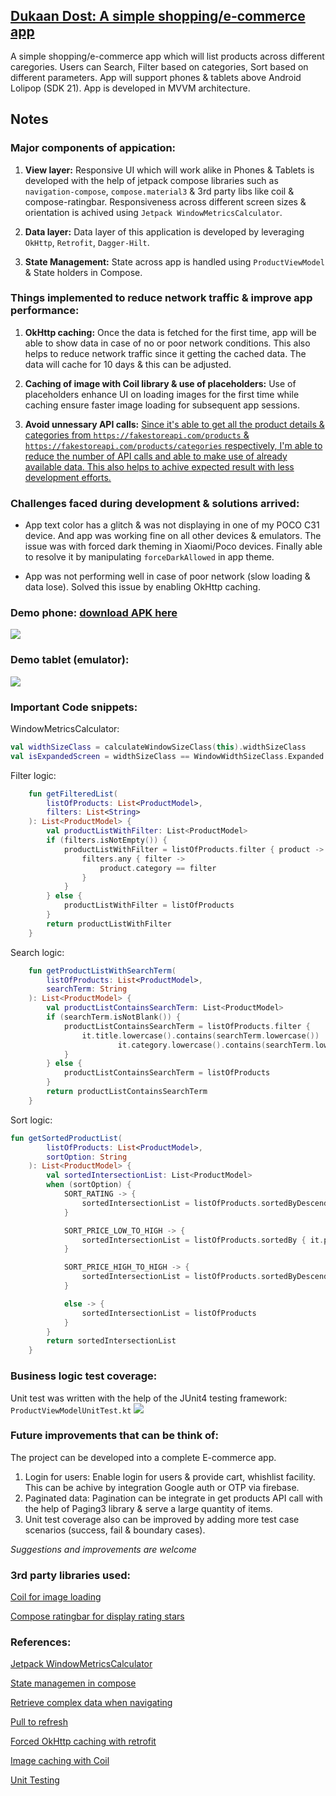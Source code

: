 ## [Dukaan Dost: A simple shopping/e-commerce app](https://drive.google.com/file/d/1lzTGRhr5rM8cwTqY0STvRlUtXeJPKFOd/view?usp=sharing "Link to release APK")
A simple shopping/e-commerce app which will list products across different caregories. Users can Search, Filter based on categories, Sort based on different parameters.
App will support phones & tablets above Android Lolipop (SDK 21). App is developed in MVVM architecture.

Notes
--
### Major components of appication:
1. <b>View layer:</b> Responsive UI which will work alike in Phones & Tablets is developed with the help of jetpack compose libraries such as `navigation-compose`, `compose.material3` & 3rd party libs like coil & compose-ratingbar. Responsiveness across different screen sizes & orientation is achived using `Jetpack WindowMetricsCalculator`.

2. <b>Data layer:</b> Data layer of this application is developed by leveraging `OkHttp`, `Retrofit`, `Dagger-Hilt`.

3. <b>State Management:</b> State across app is handled using `ProductViewModel` & State holders in Compose.

### Things implemented to reduce network traffic & improve app performance:
1. <b>OkHttp caching:</b> Once the data is fetched for the first time, app will be able to show data in case of no or poor network conditions. This also helps to reduce network traffic since it getting the cached data. The data will cache for 10 days & this can be adjusted.

2. <b>Caching of image with Coil library & use of placeholders:</b> Use of placeholders enhance UI on loading images for the first time while caching ensure faster image loading for subsequent app sessions.

3. <b>Avoid unnessary API calls:</b> <ins>Since it's able to get all the product details & categories from `https://fakestoreapi.com/products` & `https://fakestoreapi.com/products/categories` respectively, I'm able to reduce the number of API calls and able to make use of already available data. This also helps to achive expected result with less development efforts.</ins>

### Challenges faced during development & solutions arrived:
- App text color has a glitch & was not displaying in one of my POCO C31 device. And app was working fine on all other devices & emulators. The issue was with forced dark theming in Xiaomi/Poco devices. Finally able to resolve it by manipulating `forceDarkAllowed` in app theme.

- App was not performing well in case of poor network (slow loading & data lose). Solved this issue by enabling OkHttp caching.
### Demo phone: [download APK here](https://drive.google.com/file/d/1lzTGRhr5rM8cwTqY0STvRlUtXeJPKFOd/view?usp=sharing "Link to release APK")
![](https://github.com/Jithin-Jude/DukaanDost/blob/0d8ce17989202fae49c2b4d561ec990543216b8d/sample_images/dukaan_dost_phone_gif.gif)
### Demo tablet (emulator):
![](https://github.com/Jithin-Jude/DukaanDost/blob/4e7943cebcafb02742283d58985f66883da7c2ca/sample_images/dukaan_dost_tablet_gif.gif)

### Important Code snippets:
WindowMetricsCalculator:
```kt
val widthSizeClass = calculateWindowSizeClass(this).widthSizeClass
val isExpandedScreen = widthSizeClass == WindowWidthSizeClass.Expanded
```

Filter logic:
```kt
    fun getFilteredList(
        listOfProducts: List<ProductModel>,
        filters: List<String>
    ): List<ProductModel> {
        val productListWithFilter: List<ProductModel>
        if (filters.isNotEmpty()) {
            productListWithFilter = listOfProducts.filter { product ->
                filters.any { filter ->
                    product.category == filter
                }
            }
        } else {
            productListWithFilter = listOfProducts
        }
        return productListWithFilter
    }
```

Search logic:
```kt
    fun getProductListWithSearchTerm(
        listOfProducts: List<ProductModel>,
        searchTerm: String
    ): List<ProductModel> {
        val productListContainsSearchTerm: List<ProductModel>
        if (searchTerm.isNotBlank()) {
            productListContainsSearchTerm = listOfProducts.filter {
                it.title.lowercase().contains(searchTerm.lowercase()) ||
                        it.category.lowercase().contains(searchTerm.lowercase())
            }
        } else {
            productListContainsSearchTerm = listOfProducts
        }
        return productListContainsSearchTerm
    }
```

Sort logic:
```kt
fun getSortedProductList(
        listOfProducts: List<ProductModel>,
        sortOption: String
    ): List<ProductModel> {
        val sortedIntersectionList: List<ProductModel>
        when (sortOption) {
            SORT_RATING -> {
                sortedIntersectionList = listOfProducts.sortedByDescending { it.rating.rate }
            }

            SORT_PRICE_LOW_TO_HIGH -> {
                sortedIntersectionList = listOfProducts.sortedBy { it.price }
            }

            SORT_PRICE_HIGH_TO_HIGH -> {
                sortedIntersectionList = listOfProducts.sortedByDescending { it.price }
            }

            else -> {
                sortedIntersectionList = listOfProducts
            }
        }
        return sortedIntersectionList
    }
```
### Business logic test coverage:
Unit test was written with the help of the JUnit4 testing framework: `ProductViewModelUnitTest.kt`
![](https://github.com/Jithin-Jude/DukaanDost/blob/f5c6b3aecfb88e7c087e2db689f6e52320ec25d7/sample_images/test_coverage.png)

### Future improvements that can be think of:
The project can be developed into a complete E-commerce app.
1. Login for users: Enable login for users & provide cart, whishlist facility. This can be achive by integration Google auth or OTP via firebase.
2. Paginated data: Pagination can be integrate in get products API call with the help of Paging3 library & serve a large quantity of items.
3. Unit test coverage also can be improved by adding more test case scenarios (success, fail & boundary cases).

<i>Suggestions and improvements are welcome</i>

### 3rd party libraries used:
[Coil for image loading](https://coil-kt.github.io/coil/)

[Compose ratingbar for display rating stars](https://github.com/a914-gowtham/compose-ratingbar)

### References:
[Jetpack WindowMetricsCalculator](https://medium.com/androiddevelopers/jetnews-for-every-screen-4d8e7927752)

[State managemen in compose](https://developer.android.com/develop/ui/compose/state#managing-state)

[Retrieve complex data when navigating](https://developer.android.com/develop/ui/compose/navigation#retrieving-complex-data)

[Pull to refresh](https://developer.android.com/reference/kotlin/androidx/compose/material3/pulltorefresh/package-summary#PullToRefreshContainer(androidx.compose.material3.pulltorefresh.PullToRefreshState,androidx.compose.ui.Modifier,kotlin.Function1,androidx.compose.ui.graphics.Shape,androidx.compose.ui.graphics.Color,androidx.compose.ui.graphics.Color))

[Forced OkHttp caching with retrofit](https://amitshekhar.me/blog/caching-with-okhttp-interceptor-and-retrofit#:~:text=can%20create%20a-,ForceCacheInterceptor,-in%20addition%20to)

[Image caching with Coil](https://medium.com/@kamal.lakhani56/coil-image-caching-jetpack-compose-354221918d70)

[Unit Testing](https://developer.android.com/codelabs/basic-android-kotlin-compose-test-viewmodel#3)
